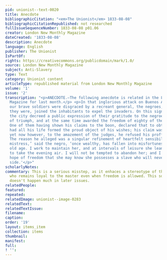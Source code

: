 ```yaml
---
pid: unionist--text-0020
title: Anecdote
bibliographicCitation: "<em>The Unionist</em> 1833-08-08"
bibliographicCitationRepublished: not researched
fullIssueSequenceNumber: 1833-08-08 p01.06
creator: London New Monthly Magazine
dateCreated: '1833-08-08'
description: Anecdote
language: English
publisher: The Unionist
IsPartOf: 
rights: https://creativecommons.org/publicdomain/mark/1.0/
source: London New Monthly Magazine
subject: Anti-Slavery
type: Text
category: Unionist content
articleType: republished material from London New Monthly Magazine
volume: '1'
issue: '2'
transcription: "<p>ANECDOTE.—The following anecdote is related in the London New Monthly
  Magazine for last month.</p> <p>In that inglorious attack on Buenos Ayres, where
  our brave soldiers were disgraced by a recreant general, the negroes, slaves as
  they were, joined the inhabitants to expel the invaders. On this signal occasion,
  the city decreed a public expression of their gratitude to the negroes, in a sort
  of triumph, and at the same time awarded the freedom of eighty of their leaders.
  One of them having shown his claims to the boon, declared that to obtain his freedom
  had all his life formed the proud object of his wishes; his claim was indisputable;
  yet now however, to the amazement of the judges, he refused his proffered freedom!
  The reason he alleged was a singular refinement of heartfelt sensibility: ‘My kind
  mistress,’ said the negro, ‘once wealthy, has fallen into misfortunes in her infirm
  old age. I work to maintain her, and at intervals of leisure she leans on my arm
  to take the evening air. I will not be tempted to abandon her; and I renounce the
  hope of freedom that she may know she possesses a slave who will never quit her
  side.'</p>"
scholarlyNotes: 
commentary: This is a serious misstep, as it enhaces a stereotype of the gentle slave
  who remains loyal to the master even when freedom is allowed. This sort of tone-deafness
  doesn't happen much in later issues.
relatedPeople: 
featured: 
repeated: 
relatedImage: unionist--image-0283
relatedText: 
relatedTextIssue: 
filename: 
caption: 
order: '19'
layout: items_item
collection: items
thumbnail: 
manifest: 
full: 
! '': 
---
```

